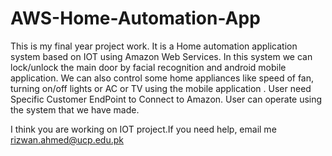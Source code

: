 # AWS-Home-Automation-App
This is my final year project work. It is a Home automation application system based on IOT using Amazon Web Services. In this system we can lock/unlock the main door by facial recognition and android mobile application. We can also control some home appliances like speed of fan, turning on/off lights or AC or TV using the mobile application .
User need Specific Customer EndPoint to Connect to Amazon.
User can operate using the system that we have made.

I think you are working on IOT project.If you need help, email me rizwan.ahmed@ucp.edu.pk
